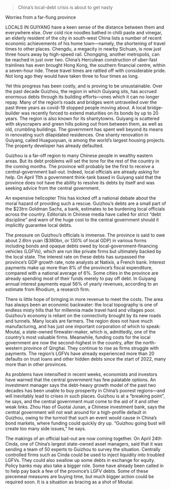 > China’s local-debt crisis is about to get nasty

Worries from a far-flung province

LOCALS IN GUIYANG have a keen sense of the distance between them and everywhere else. Over cold rice noodles bathed in chilli paste and vinegar, an elderly resident of the city in south-west China lists a number of recent economic achievements of his home town—namely, the shortening of travel times to other places. Chengdu, a megacity in nearby Sichuan, is now just three hours away by high-speed rail. Chongqing, another metropolis, can be reached in just over two. China’s Herculean construction of uber-fast trainlines has even brought Hong Kong, the southern financial centre, within a seven-hour ride. These travel times are rattled off with considerable pride. Not long ago they would have taken three to four times as long.

Yet this progress has been costly, and is proving to be unsustainable. Over the past decade Guizhou, the region in which Guiyang sits, has accrued enormous debts through its building efforts—ones which it can no longer repay. Many of the region’s roads and bridges went untravelled over the past three years as covid-19 stopped people moving about. A local bridge-builder was recently forced to extend maturities on its bonds by up to 20 years. The region is also known for its shantytowns. Guiyang is scattered with skyscrapers and green hills poking out from between them, as well as old, crumbling buildings. The government has spent well beyond its means in renovating such dilapidated residences. One shanty renovation in Guiyang, called Huaguoyuan, is among the world’s largest housing projects. The property developer has already defaulted.

Guizhou is a far-off region to many Chinese people in wealthy eastern areas. But its debt problems will set the tone for the rest of the country in the coming months. The province will probably be the first to receive a central-government bail-out. Indeed, local officials are already asking for help. On April 11th a government think-tank based in Guiyang said that the province does not have the ability to resolve its debts by itself and was seeking advice from the central government.

An expensive helicopter
This has kicked off a national debate about the moral hazard of providing such a rescue. Guizhou’s debts are a small part of the $23trn Goldman Sachs, a bank, estimates to be burdening local officials across the country. Editorials in Chinese media have called for strict “debt discipline” and warn of the huge cost to the central government should it implicitly guarantee local debts.

The pressure on Guizhou’s officials is immense. The province is said to owe about 2.6trn yuan ($380bn, or 130% of local GDP) in various forms including bonds and opaque debts owed by local-government-financing vehicles (LGFVs), which are run like private firms but ultimately backed by the local state. The interest rate on these debts has surpassed the province’s GDP growth rate, note analysts at Natixis, a French bank. Interest payments make up more than 8% of the province’s fiscal expenditure, compared with a national average of 6%. Some cities in the province are already spending most of their funds merely to pay off debt. In Guiyang annual interest payments equal 56% of yearly revenues, according to an estimate from Rhodium, a research firm.

There is little hope of bringing in more revenue to meet the costs. The area has always been an economic backwater: the local topography is one of endless misty hills that for millennia made travel hard and villages poor. Guizhou’s economy is reliant on the connectivity brought by its new roads and tunnels. Many locals are farmers. The region does not have much manufacturing, and has just one important corporation of which to speak: Moutai, a state-owned firewater-maker, which is, admittedly, one of the country’s most valuable firms. Meanwhile, funding costs for the local government are now the second-highest in the country, after the north-western province of Qinghai. They continue to rise as firms struggle with payments. The region’s LGFVs have already experienced more than 20 defaults on trust loans and other hidden debts since the start of 2022, many more than in other provinces.

As problems have intensified in recent weeks, economists and investors have warned that the central government has few palatable options. An investment manager says the debt-heavy growth model of the past two decades has been unable to buy prosperity in China’s poorest regions—and will inevitably lead to crises in such places. Guizhou is at a “breaking point”, he says, and the central government must come to the aid of it and other weak links. Zhou Hao of Guotai Junan, a Chinese investment bank, says the central government will not wait around for a high-profile default in Guizhou, owing to the turmoil that such an event would cause in China’s bond markets, where funding could quickly dry up. “Guizhou going bust will create too many side issues,” he says.

The makings of an official bail-out are now coming together. On April 24th Cinda, one of China’s largest state-owned asset managers, said that it was sending a team of 50 experts to Guizhou to survey the situation. Centrally controlled firms such as Cinda could be used to inject liquidity into troubled LGFVs. They could also swallow up some debts in exchange for equity. Policy banks may also take a bigger role. Some have already been called in to help pay back a few of the province’s LGFV debts. Some of these piecemeal measures are buying time, but much bigger action could be required soon. It is a situation as bracing as a shot of Moutai. 